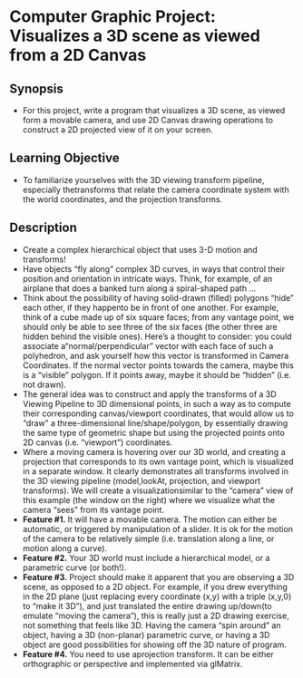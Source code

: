 # Computer Graphic Project: Visualizes a 3D scene as viewed from a 2D Canvas
## Synopsis
* For this project, write a program that visualizes a 3D scene, as viewed form a movable camera, and use 2D Canvas drawing operations to construct a 2D projected view of it on your screen.
## Learning Objective
* To familiarize yourselves with the 3D viewing transform pipeline, especially thetransforms that relate the camera coordinate system with the world coordinates, and the projection transforms.
## Description
* Create a complex hierarchical object that uses 3-D motion and transforms!
* Have objects “fly along” complex 3D curves, in ways that control their position and orientation in intricate ways. Think, for example, of an airplane that does a banked turn along a spiral-shaped path ...
* Think about the possibility of having solid-drawn (filled) polygons “hide” each other, if they happento be in front of one another. For example, think of a cube made up of six square faces; from any vantage point, we should only be able to see three of the six faces (the other three are hidden behind the visible ones). Here’s a thought to consider: you could associate a“normal/perpendicular” vector with each face of such a polyhedron, and ask yourself how this vector is transformed in Camera Coordinates. If the normal vector points towards the camera, maybe this is a “visible” polygon. If it points away, maybe it should be “hidden” (i.e. not drawn).
* The general idea was to construct and apply the transforms of a 3D Viewing Pipeline to 3D dimensional points, in such a way as to compute their corresponding canvas/viewport coordinates, that would allow us to “draw” a three-dimensional line/shape/polygon, by essentially drawing the same type of geometric shape but using the projected points onto 2D canvas (i.e. “viewport”) coordinates.
* Where a moving camera is hovering over our 3D world, and creating a projection that corresponds to its own vantage point, which is visualized in a separate window. It clearly demonstrates all transforms involved in the 3D viewing pipeline (model,lookAt, projection, and viewport transforms). We will create a visualizationsimilar to the “camera” view of this example (the window on the right) where we visualize what the camera “sees” from its vantage point.
* **Feature #1.** It will have a movable camera. The motion can either be automatic, or triggered by manipulation of a slider. It is ok for the motion of the camera to be relatively simple (i.e. translation along a line, or motion along a curve).
* **Feature #2.** Your 3D world must include a hierarchical model, or a parametric curve (or both!).
* **Feature #3.** Project should make it apparent that you are observing a 3D scene, as opposed to a 2D object. For example, if you drew everything in the 2D plane (just replacing every coordinate (x,y) with a triple (x,y,0) to “make it 3D”), and just translated the entire drawing up/down(to emulate “moving the camera”), this is really just a 2D drawing exercise, not something that feels like 3D. Having the camera “spin around” an object, having a 3D (non-planar) parametric curve, or having a 3D object are good possibilities for showing off the 3D nature of program.
* **Feature #4.** You need to use aprojection transform. It can be either orthographic or perspective and implemented via glMatrix.